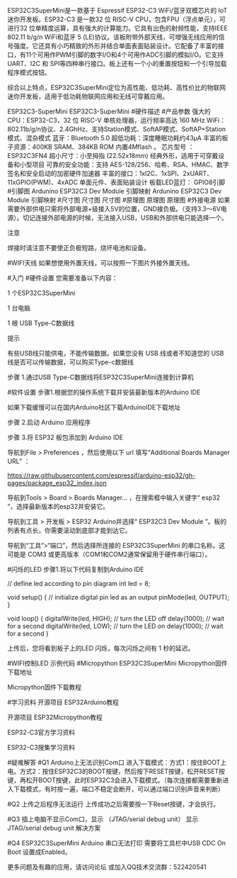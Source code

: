 ESP32C3SuperMini是一款基于 Espressif ESP32-C3 WiFi/蓝牙双模芯片的 IoT 迷你开发板。ESP32-C3 是一款32 位 RISC-V CPU，包含FPU（浮点单元），可进行32 位单精度运算，具有强大的计算能力。它具有出色的射频性能，支持IEEE 802.11 b/g/n WiFi和蓝牙 5 (LE)协议。该板附带外部天线，可增强无线应用的信号强度。它还具有小巧精致的外形并结合单面表面贴装设计。它配备了丰富的接口，有11个可用作PWM引脚的数字I/O和4个可用作ADC引脚的模拟I/O。它支持UART、I2C 和 SPI等四种串行接口。板上还有一个小的重置按钮和一个引导加载程序模式按钮。

综合以上特点，ESP32C3SuperMini定位为高性能、低功耗、高性价比的物联网迷你开发板，适用于低功耗物联网应用和无线可穿戴应用。

ESP32C3-SuperMini
ESP32C3-SuperMini
#硬件描述
#产品参数
强大的 CPU：ESP32-C3，32 位 RISC-V 单核处理器，运行频率高达 160 MHz
WiFi：802.11b/g/n协议、2.4GhHz、支持Station模式、SoftAP模式、SoftAP+Station模式、混杂模式
蓝牙：Bluetooth 5.0
超低功耗：深度睡眠功耗约43μA
丰富的板子资源：400KB SRAM、384KB ROM 内置4Mflash 。
芯片型号 ：ESP32C3FN4
超小尺寸：小至拇指 (22.52x18mm) 经典外形，适用于可穿戴设备和小型项目
可靠的安全功能：支持 AES-128/256、哈希、RSA、HMAC、数字签名和安全启动的加密硬件加速器
丰富的接口：1xI2C、1xSPI、2xUART、11xGPIO(PWM)、4xADC
单面元件、表面贴装设计
板载LED蓝灯： GPIO8引脚
#引脚图
Ardunino ESP32C3 Dev Module 引脚映射
Ardunino ESP32C3 Dev Module 引脚映射
#尺寸图
尺寸图
尺寸图
#原理图
原理图
原理图
#外接电源
如果需要外部供电只需将外部电源+级接入5V的位置，GND接负极。（支持3.3～6V电源）。切记连接外部电源的时候，无法接入USB，USB和外部供电只能选择一个。

注意

焊接时请注意不要使正负极短路，烧坏电池和设备。

#WIFI天线
如果想使用外置天线，可以按照一下图片外接外置天线。


#入门
#硬件设置
您需要准备以下内容：

1 个ESP32C3SuperMini

1 台电脑

1 根 USB Type-C数据线

提示

有些USB线只能供电，不能传输数据。如果您没有 USB 线或者不知道您的 USB 线是否可以传输数据，可以购买Type-c数据线

步骤 1.通过USB Type-C数据线将ESP32C3SuperMini连接到计算机

#软件设置
步骤1.根据您的操作系统下载并安装最新版本的Arduino IDE

如果下载缓慢可以在国内Arduino社区下载ArduinoIDE下载地址

步骤 2.启动 Arduino 应用程序

步骤 3.将 ESP32 板包添加到 Arduino IDE

导航到File > Preferences ，然后使用以下 url 填写“Additional Boards Manager URL” ：

https://raw.githubusercontent.com/espressif/arduino-esp32/gh-pages/package_esp32_index.json


导航到Tools > Board > Boards Manager... ，在搜索框中输入关键字“ esp32 ”，选择最新版本的esp32并安装它。


导航到工具 > 开发板 > ESP32 Arduino并选择“ ESP32C3 Dev Module ”。板的列表有点长，你需要滚动到底部才能到达它。


导航到“工具”>“端口”，然后选择所连接的 ESP32C3SuperMini 的串口名称。这可能是 COM3 或更高版本（COM1和COM2通常保留用于硬件串行端口）。

#闪烁的LED
步骤1.将以下代码复制到Arduino IDE


// define led according to pin diagram
int led = 8;

void setup() {
  // initialize digital pin led as an output
  pinMode(led, OUTPUT);
}

void loop() {
  digitalWrite(led, HIGH);   // turn the LED off
  delay(1000);               // wait for a second
  digitalWrite(led, LOW);    // turn the LED on
  delay(1000);               // wait for a second
}

上传后，您将看到板子上的LED 闪烁，每次闪烁之间有 1 秒的延迟。

#WIFI控制LED
示例代码
#Micropython
ESP32C3SuperMini Micropython固件下载地址 

Micropython固件下载教程 

#学习资料
开源项目 ESP32Arduino教程

开源项目 ESP32Micropython教程

ESP32-C3官方学习资料

ESP32-C3搜集学习资料

#疑难解答
#Q1 Arduino上无法识别Com口
进入下载模式：方式1：按住BOOT上电。方式2：按住ESP32C3的BOOT按键，然后按下RESET按键，松开RESET按键，再松开BOOT按键，此时ESP32C3会进入下载模式。（每次连接都需要重新进入下载模式，有时按一遍，端口不稳定会断开，可以通过端口识别声音来判断）

#Q2 上传之后程序无法运行
上传成功之后需要按一下Reset按键，才会执行。

#Q3 插上电脑不显示Com口，显示 （JTAG/serial debug unit）
显示 JTAG/serial debug unit 解决方案

#Q4 ESP32C3SuperMini Arduino 串口无法打印
需要将工具栏中USB CDC On Boot 设置成Enabled。

更多问题及有趣的应用，请访问论坛 或加入QQ技术交流群：522420541
